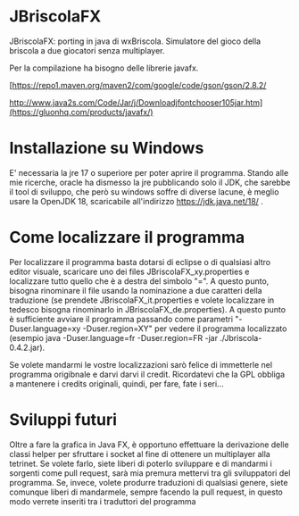 # JBriscolaFX
JBriscolaFX: porting in java di wxBriscola. Simulatore del gioco della briscola a due giocatori senza multiplayer.

Per la compilazione ha bisogno delle librerie javafx.

[https://repo1.maven.org/maven2/com/google/code/gson/gson/2.8.2/

http://www.java2s.com/Code/Jar/j/Downloadjfontchooser105jar.htm](https://gluonhq.com/products/javafx/)

# Installazione su Windows
E' necessaria la jre 17 o superiore per poter aprire il programma.
Stando alle mie ricerche, oracle ha dismesso la jre pubblicando solo il JDK, che sarebbe il tool di sviluppo, che però su windows soffre di diverse lacune, è meglio usare la OpenJDK 18, scaricabile all'indirizzo https://jdk.java.net/18/ .

# Come localizzare il programma

Per localizzare il programma basta dotarsi di eclipse o di qualsiasi altro editor visuale, scaricare uno dei files JBriscolaFX_xy.properties e localizzare tutto quello che è a destra del simbolo "=".
A questo punto, bisogna rinominare il file usando la nominazione a due caratteri della traduzione (se prendete JBriscolaFX_it.properties e volete localizzare in tedesco bisogna rinominarlo in JBriscolaFX_de.properties).
A questo punto è sufficiente avviare il programma passando come parametri "-Duser.language=xy -Duser.region=XY" per vedere il programma localizzato (esempio java -Duser.language=fr -Duser.region=FR -jar ./Jbriscola-0.4.2.jar).

Se volete mandarmi le vostre localizzazioni sarò felice di immetterle nel programma origibnale e darvi darvi il credit.
Ricordatevi che la GPL obbliga a mantenere i credits originali, quindi, per fare, fate i seri...

# Sviluppi futuri
Oltre a fare la grafica in Java FX, è opportuno effettuare la derivazione delle classi helper per sfruttare i socket al fine di ottenere un multiplayer alla tetrinet.
Se volete farlo, siete liberi di poterlo sviluppare e di mandarmi i sorgenti come pull request, sarà mia premura mettervi tra gli sviluppatori del programma.
Se, invece, volete produrre traduzioni di qualsiasi genere, siete comunque liberi di mandarmele, sempre facendo la pull request, in questo modo verrete inseriti tra i traduttori del programma

